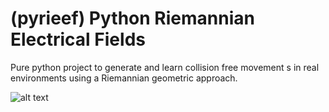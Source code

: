 (pyrieef) Python Riemannian Electrical Fields
=============

Pure python project to generate and learn collision free movement s
in real environments using a Riemannian geometric approach.

![alt text](http://url/to/img.png)
